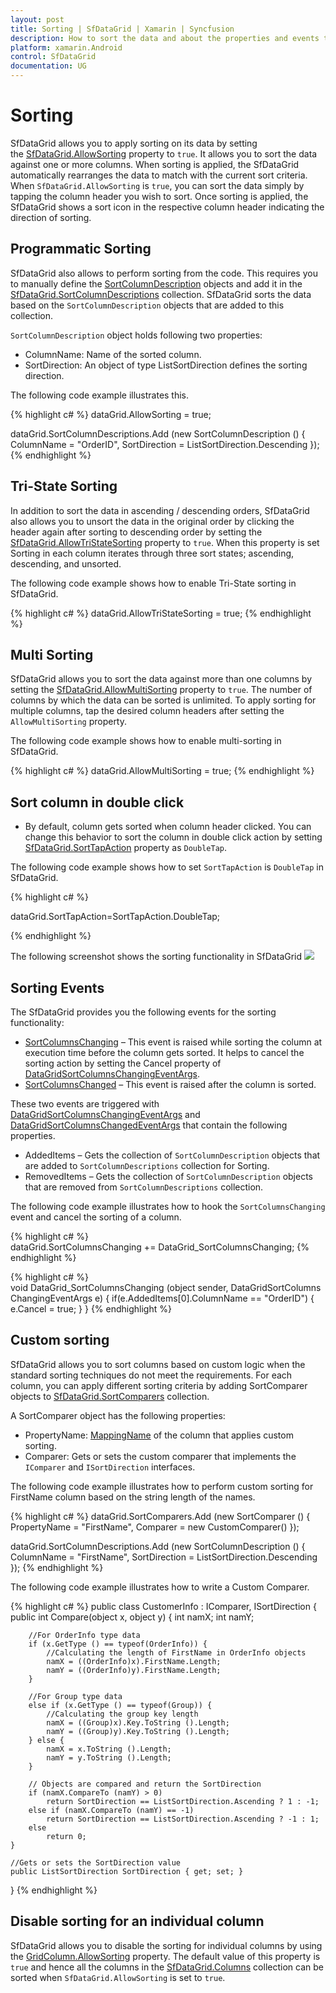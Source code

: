 ```yaml
---
layout: post
title: Sorting | SfDataGrid | Xamarin | Syncfusion
description: How to sort the data and about the properties and events that involve in sorting in a SfDataGrid.
platform: xamarin.Android
control: SfDataGrid
documentation: UG
---
```


# Sorting 
 
SfDataGrid allows you to apply sorting on its data by setting the [SfDataGrid.AllowSorting](http://help.syncfusion.com/cr/cref_files/xamarin/sfdatagrid/Syncfusion.SfDataGrid.XForms~Syncfusion.SfDataGrid.XForms.SfDataGrid~AllowSorting.html) property to `true`. It allows you to sort the data against one or more columns. When sorting is applied, the SfDataGrid automatically rearranges the data to match with the current sort criteria. When `SfDataGrid.AllowSorting` is `true`, you can sort the data simply by tapping the column header you wish to sort. Once sorting is applied, the SfDataGrid shows a sort icon in the respective column header indicating the direction of sorting.


## Programmatic Sorting

SfDataGrid also allows to perform sorting from the code. This requires you to manually define the [SortColumnDescription](http://help.syncfusion.com/cr/cref_files/xamarin/sfdatagrid/Syncfusion.SfDataGrid.XForms~Syncfusion.SfDataGrid.XForms.SortColumnDescription.html) objects and add it in the [SfDataGrid.SortColumnDescriptions](http://help.syncfusion.com/cr/cref_files/xamarin/sfdatagrid/Syncfusion.SfDataGrid.XForms~Syncfusion.SfDataGrid.XForms.SfDataGrid~SortColumnDescriptions.html) collection. SfDataGrid sorts the data based on the `SortColumnDescription` objects that are added to this collection.

`SortColumnDescription` object holds following two properties:

* ColumnName: Name of the sorted column.
* SortDirection: An object of type ListSortDirection defines the sorting direction.

The following code example illustrates this.

{% highlight c# %}
dataGrid.AllowSorting = true;

dataGrid.SortColumnDescriptions.Add (new SortColumnDescription () {
    ColumnName = "OrderID",
    SortDirection = ListSortDirection.Descending
}); 
{% endhighlight %}


## Tri-State Sorting

In addition to sort the data in ascending / descending orders, SfDataGrid also allows you to unsort the data in the original order by clicking the header again after sorting to descending order by setting the [SfDataGrid.AllowTriStateSorting](http://help.syncfusion.com/cr/cref_files/xamarin/sfdatagrid/Syncfusion.SfDataGrid.XForms~Syncfusion.SfDataGrid.XForms.SfDataGrid~AllowTriStateSorting.html) property to `true`. When this property is set Sorting in each column iterates through three sort states; ascending, descending, and unsorted.

The following code example shows how to enable Tri-State sorting in SfDataGrid.

{% highlight c# %}
dataGrid.AllowTriStateSorting = true;
{% endhighlight %}


## Multi Sorting

SfDataGrid allows you to sort the data against more than one columns by setting the [SfDataGrid.AllowMultiSorting](http://help.syncfusion.com/cr/cref_files/xamarin/sfdatagrid/Syncfusion.SfDataGrid.XForms~Syncfusion.SfDataGrid.XForms.SfDataGrid~AllowMultiSorting.html) property to `true`. The number of columns by which the data can be sorted is unlimited. To apply sorting for multiple columns, tap the desired column headers after setting the `AllowMultiSorting` property.

The following code example shows how to enable multi-sorting in SfDataGrid.

{% highlight c# %}
dataGrid.AllowMultiSorting = true;
{% endhighlight %}

## Sort column in double click

* By default, column gets sorted when column header clicked. You can change this behavior to sort the column in double click action by setting [SfDataGrid.SortTapAction](http://help.syncfusion.com/cr/cref_files/xamarin/sfdatagrid/Syncfusion.SfDataGrid.XForms~Syncfusion.SfDataGrid.XForms.SfDataGrid~SortTapAction.html) property as `DoubleTap`.

The following code example shows how to set `SortTapAction` is `DoubleTap` in SfDataGrid.

{% highlight c# %}

dataGrid.SortTapAction=SortTapAction.DoubleTap;

{% endhighlight %}

The following screenshot shows the sorting functionality in SfDataGrid
![](SfDataGrid_images/Sorting.png)

## Sorting Events

The SfDataGrid provides you the following events for the sorting functionality:

* [SortColumnsChanging](http://help.syncfusion.com/cr/cref_files/xamarin/sfdatagrid/Syncfusion.SfDataGrid.XForms~Syncfusion.SfDataGrid.XForms.SfDataGrid~SortColumnsChanging_EV.html) – This event is raised while sorting the column at execution time before the column gets sorted. It helps to cancel the sorting action by setting the Cancel property of [DataGridSortColumnsChangingEventArgs](http://help.syncfusion.com/cr/cref_files/xamarin/sfdatagrid/Syncfusion.SfDataGrid.XForms~Syncfusion.SfDataGrid.XForms.DataGridSortColumnsChangingEventArgs.html).
* [SortColumnsChanged](http://help.syncfusion.com/cr/cref_files/xamarin/sfdatagrid/Syncfusion.SfDataGrid.XForms~Syncfusion.SfDataGrid.XForms.SfDataGrid~SortColumnsChanged_EV.html) – This event is raised after the column is sorted.

These two events are triggered with [DataGridSortColumnsChangingEventArgs](http://help.syncfusion.com/cr/cref_files/xamarin/sfdatagrid/Syncfusion.SfDataGrid.XForms~Syncfusion.SfDataGrid.XForms.DataGridSortColumnsChangingEventArgs.html) and [DataGridSortColumnsChangedEventArgs](http://help.syncfusion.com/cr/cref_files/xamarin/sfdatagrid/Syncfusion.SfDataGrid.XForms~Syncfusion.SfDataGrid.XForms.DataGridSortColumnsChangedEventArgs.html) that contain the following properties.

* AddedItems – Gets the collection of `SortColumnDescription` objects that are added to `SortColumnDescriptions` collection for Sorting.
* RemovedItems – Gets the collection of `SortColumnDescription` objects that are removed from `SortColumnDescriptions` collection.

The following code example illustrates how to hook the `SortColumnsChanging` event and cancel the sorting of a column.

{% highlight c# %}
dataGrid.SortColumnsChanging += DataGrid_SortColumnsChanging; 
{% endhighlight %}

{% highlight c# %}
void DataGrid_SortColumnsChanging (object sender, DataGridSortColumnsChangingEventArgs e)
{
    if(e.AddedItems[0].ColumnName == "OrderID")
    {
        e.Cancel = true;
    }
}
{% endhighlight %}


## Custom sorting

SfDataGrid allows you to sort columns based on custom logic when the standard sorting techniques do not meet the requirements. For each column, you can apply different sorting criteria by adding SortComparer objects to [SfDataGrid.SortComparers](http://help.syncfusion.com/cr/cref_files/xamarin/sfdatagrid/Syncfusion.SfDataGrid.XForms~Syncfusion.SfDataGrid.XForms.SfDataGrid~SortComparers.html) collection.

A SortComparer object has the following properties:

* PropertyName: [MappingName]() of the column that applies custom sorting.
* Comparer: Gets or sets the custom comparer that implements the `IComparer` and `ISortDirection` interfaces.

The following code example illustrates how to perform custom sorting for FirstName column based on the string length of the names.

{% highlight c# %}
dataGrid.SortComparers.Add (new SortComparer () {
    PropertyName = "FirstName",
    Comparer = new CustomComparer()
});

dataGrid.SortColumnDescriptions.Add (new SortColumnDescription () {
    ColumnName = "FirstName",
    SortDirection = ListSortDirection.Descending
}); 
{% endhighlight %}

The following code example illustrates how to write a Custom Comparer.

{% highlight c# %}
public class CustomerInfo : IComparer<Object>, ISortDirection
{
    public int Compare(object x, object y)
    {
        int namX;
        int namY;

        //For OrderInfo type data
        if (x.GetType () == typeof(OrderInfo)) {
            //Calculating the length of FirstName in OrderInfo objects
            namX = ((OrderInfo)x).FirstName.Length;
            namY = ((OrderInfo)y).FirstName.Length;
        }

        //For Group type data                                   
        else if (x.GetType () == typeof(Group)) {
            //Calculating the group key length
            namX = ((Group)x).Key.ToString ().Length;
            namY = ((Group)y).Key.ToString ().Length;
        } else {
            namX = x.ToString ().Length;
            namY = y.ToString ().Length;
        }

        // Objects are compared and return the SortDirection
        if (namX.CompareTo (namY) > 0)
            return SortDirection == ListSortDirection.Ascending ? 1 : -1;
        else if (namX.CompareTo (namY) == -1)
            return SortDirection == ListSortDirection.Ascending ? -1 : 1;
        else
            return 0; 
    }

    //Gets or sets the SortDirection value
    public ListSortDirection SortDirection { get; set; }
}
{% endhighlight %}


## Disable sorting for an individual column

SfDataGrid allows you to disable the sorting for individual columns by using the [GridColumn.AllowSorting](http://help.syncfusion.com/cr/cref_files/xamarin/sfdatagrid/Syncfusion.SfDataGrid.XForms~Syncfusion.SfDataGrid.XForms.GridColumn~AllowSorting.html) property. The default value of this property is `true` and hence all the columns in the [SfDataGrid.Columns](http://help.syncfusion.com/cr/cref_files/xamarin/sfdatagrid/Syncfusion.SfDataGrid.XForms~Syncfusion.SfDataGrid.XForms.SfDataGrid~Columns.html) collection can be sorted when `SfDataGrid.AllowSorting` is set to `true`.
